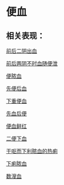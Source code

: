 # 便血

## 相关表现：

[前后二阴出血](https://zuoye.gmzyh.com/search?key=前后二阴出血)
[前后两阴不时血随便泄](https://zuoye.gmzyh.com/search?key=前后两阴不时血随便泄)
[便脓血](https://zuoye.gmzyh.com/search?key=便脓血)
[先便后血](https://zuoye.gmzyh.com/search?key=先便后血)
[下重便血](https://zuoye.gmzyh.com/search?key=下重便血)
[先血后便](https://zuoye.gmzyh.com/search?key=先血后便)
[便血鲜红](https://zuoye.gmzyh.com/search?key=便血鲜红)
[二便下血](https://zuoye.gmzyh.com/search?key=二便下血)
[干呕而下利脓血的热痢](https://zuoye.gmzyh.com/search?key=干呕而下利脓血的热痢)
[下痢脓血](https://zuoye.gmzyh.com/search?key=下痢脓血)
[数溲血](https://zuoye.gmzyh.com/search?key=数溲血)